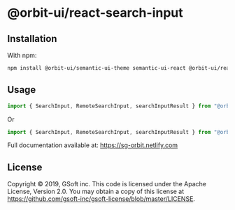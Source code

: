 # @orbit-ui/react-search-input

## Installation

With npm:

```bash
npm install @orbit-ui/semantic-ui-theme semantic-ui-react @orbit-ui/react-search-input
```

## Usage

```javascript
import { SearchInput, RemoteSearchInput, searchInputResult } from "@orbit-ui/react-search-input";
```

Or

```javascript
import { SearchInput, RemoteSearchInput, searchInputResult } from "@orbit-ui/react-components";
```

Full documentation available at: https://sg-orbit.netlify.com

## License

Copyright © 2019, GSoft inc. This code is licensed under the Apache License, Version 2.0. You may obtain a copy of this license at https://github.com/gsoft-inc/gsoft-license/blob/master/LICENSE.
